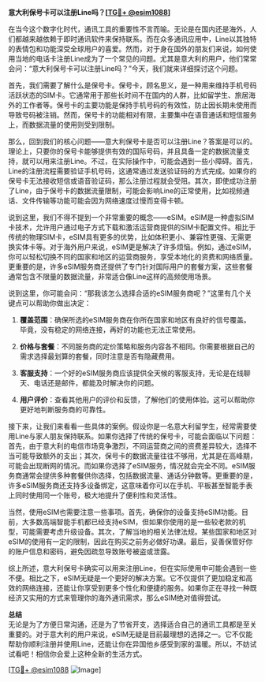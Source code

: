 **意大利保号卡可以注册Line吗？[[TG💪+ @esim1088](https://t.me/s/esim1088)]**

在当今这个数字化时代，通讯工具的重要性不言而喻。无论是在国内还是海外，人们都越来越依赖于即时通讯软件来保持联系。而在众多通讯应用中，Line以其独特的表情包和功能深受全球用户的喜爱。然而，对于身在国外的朋友们来说，如何使用当地的电话卡注册Line成为了一个常见的问题。尤其是意大利的用户，他们常常会问：“意大利保号卡可以注册Line吗？”今天，我们就来详细探讨这个问题。

首先，我们需要了解什么是保号卡。保号卡，顾名思义，是一种用来维持手机号码活跃状态的SIM卡。它通常用于那些长时间不在国内的人群，比如留学生、旅居海外的工作者等。保号卡的主要功能是保持手机号码的有效性，防止因长期未使用而导致号码被注销。然而，保号卡的功能相对有限，主要集中在语音通话和短信服务上，而数据流量的使用则受到限制。

那么，回到我们的核心问题——意大利保号卡是否可以注册Line？答案是可以的。理论上，只要你的保号卡能够提供有效的国际号码，并且具备一定的数据流量支持，就可以用来注册Line。不过，在实际操作中，可能会遇到一些小障碍。首先，Line的注册流程需要验证手机号码，这通常通过发送验证码的方式完成。如果你的保号卡无法接收短信或语音验证码，那么注册过程就会受阻。其次，即使成功注册了Line，由于保号卡的数据流量限制，可能会影响Line的正常使用，比如视频通话、文件传输等功能可能会因为网络速度过慢而变得卡顿。

说到这里，我们不得不提到一个非常重要的概念——eSIM。eSIM是一种虚拟SIM卡技术，允许用户通过电子方式下载和激活运营商提供的SIM卡配置文件。相比于传统的物理SIM卡，eSIM具有更多的优势，比如体积更小、兼容性更强、无需更换实体卡等。对于海外用户来说，eSIM更是解决了许多烦恼。例如，通过eSIM，你可以轻松切换不同的国家和地区的运营商服务，享受本地化的资费和网络质量。更重要的是，许多eSIM服务商还提供了专门针对国际用户的套餐方案，这些套餐通常包含不限量的数据流量，非常适合像Line这样的高频使用场景。

说到这里，你可能会问：“那我该怎么选择合适的eSIM服务商呢？”这里有几个关键点可以帮助你做出决定：

1. **覆盖范围**：确保所选的eSIM服务商在你所在国家和地区有良好的信号覆盖。毕竟，没有稳定的网络连接，再好的功能也无法正常使用。
   
2. **价格与套餐**：不同服务商的定价策略和服务内容各不相同。你需要根据自己的需求选择最划算的套餐，同时注意是否有隐藏费用。

3. **客服支持**：一个好的eSIM服务商应该提供全天候的客服支持，无论是在线聊天、电话还是邮件，都能及时解决你的问题。

4. **用户评价**：查看其他用户的评价和反馈，了解他们的使用体验。这可以帮助你更好地判断服务商的可靠性。

接下来，让我们来看看一些具体的案例。假设你是一名意大利留学生，经常需要使用Line与家人朋友保持联系。如果你选择了传统的保号卡，可能会面临以下问题：首先，由于意大利的电信市场竞争激烈，不同运营商之间的资费差异较大，选择不当可能导致额外的支出；其次，保号卡的数据流量往往不够用，尤其是在高峰期，可能会出现断网的情况。而如果你选择了eSIM服务，情况就会完全不同。eSIM服务商通常会提供多种套餐供你选择，包括数据流量、通话分钟数等。更重要的是，许多eSIM服务商还支持多设备绑定，这意味着你可以在手机、平板甚至智能手表上同时使用同一个账号，极大地提升了便利性和灵活性。

当然，使用eSIM也需要注意一些事项。首先，确保你的设备支持eSIM功能。目前，大多数高端智能手机都已经支持eSIM，但如果你使用的是一些较老款的机型，可能需要考虑升级设备。其次，了解当地的相关法律法规。某些国家和地区对eSIM的使用有一定的限制，因此在购买之前务必做好功课。最后，妥善保管好你的账户信息和密码，避免因疏忽导致账号被盗或泄露。

综上所述，意大利保号卡确实可以用来注册Line，但在实际使用中可能会遇到一些不便。相比之下，eSIM无疑是一个更好的解决方案。它不仅提供了更加稳定和高效的网络连接，还能让你享受到更多个性化和便捷的服务。如果你正在寻找一种既经济又实用的方式来管理你的海外通讯需求，那么eSIM绝对值得尝试。

**总结**  
无论是为了方便日常沟通，还是为了节省开支，选择适合自己的通讯工具都是至关重要的。对于意大利的用户来说，eSIM无疑是目前最理想的选择之一。它不仅能帮助你顺利注册并使用Line，还能让你在异国他乡感受到家的温暖。所以，不妨试试看吧！相信你会爱上这种全新的生活方式。

[[TG💪+ @esim1088](https://t.me/s/esim1088) ![Image](https://i.postimg.cc/4NQfJmqS/Snipaste-2025-05-13-00-14-12.png)]